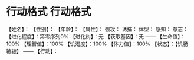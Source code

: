 # 行动格式 行动格式
【姓名】：
【性别】：
【年龄】：
【属性】：
强攻：
诱捕：
体型：
感知：
意志：
【进化程度】：第零序列0%
【进化树】：无
【获取基因】：无
——
【生命值】：100%
【理智值】：100%
【饥渴度】：100%
【体力值】：100%
【状态】：【饥肠辘辘】
——
【行动】：